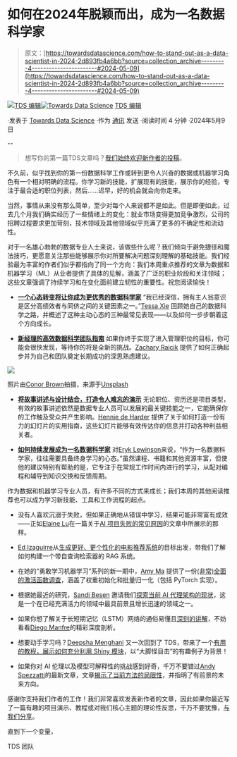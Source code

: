 # 如何在2024年脱颖而出，成为一名数据科学家

> 原文：[https://towardsdatascience.com/how-to-stand-out-as-a-data-scientist-in-2024-2d893fb4a6bb?source=collection_archive---------4-----------------------#2024-05-09](https://towardsdatascience.com/how-to-stand-out-as-a-data-scientist-in-2024-2d893fb4a6bb?source=collection_archive---------4-----------------------#2024-05-09)

[](https://towardsdatascience.medium.com/?source=post_page---byline--2d893fb4a6bb--------------------------------)[![TDS 编辑](../Images/4b2d1beaf4f6dcf024ffa6535de3b794.png)](https://towardsdatascience.medium.com/?source=post_page---byline--2d893fb4a6bb--------------------------------)[](https://towardsdatascience.com/?source=post_page---byline--2d893fb4a6bb--------------------------------)[![Towards Data Science](../Images/a6ff2676ffcc0c7aad8aaf1d79379785.png)](https://towardsdatascience.com/?source=post_page---byline--2d893fb4a6bb--------------------------------) [TDS 编辑](https://towardsdatascience.medium.com/?source=post_page---byline--2d893fb4a6bb--------------------------------)

·发表于 [Towards Data Science](https://towardsdatascience.com/?source=post_page---byline--2d893fb4a6bb--------------------------------) ·作为 [通讯](/newsletter?source=post_page---byline--2d893fb4a6bb--------------------------------) 发送 ·阅读时间 4 分钟 ·2024年5月9日

--

> 想写你的第一篇TDS文章吗？[我们始终欢迎新作者的投稿](http://bit.ly/write-for-tds)。

不久前，似乎找到你的第一份数据科学工作或转到更令人兴奋的数据或机器学习角色有一个相对明确的流程。你学习新的技能，扩展现有的技能，展示你的经验，专注于最合适的职位列表，然后……迟早，好的机会就会向你走来。

当然，事情从来没有那么简单，至少对每个人来说都不是如此。但是即便如此，过去几个月我们确实经历了一些情绪上的变化：就业市场变得更加竞争激烈，公司的招聘过程要求更加苛刻，技术领域及其他领域似乎充满了更多的不确定性和流动性。

对于一名雄心勃勃的数据专业人士来说，该做些什么呢？我们倾向于避免捷径和魔法技巧，更愿意关注那些能够展示你对所要解决问题深刻理解的基础技能。我们经验最为丰富的作者们似乎都指向了同一个方向：我们本周重点推荐的文章为数据和机器学习（ML）从业者提供了具体的见解，涵盖了广泛的职业阶段和关注领域；这些文章强调了持续学习和在变化面前建立韧性的重要性。祝您阅读愉快！

+   [**一个心态转变将让你成为更优秀的数据科学家**](/one-mindset-shift-that-will-make-you-a-better-data-scientist-a015f8000ad7) “我已经深信，拥有主人翁意识是区分高绩效者与同侪之间的关键因素之一。”[Tessa Xie](https://medium.com/u/dadb1d33c05a?source=post_page---user_mention--2d893fb4a6bb--------------------------------) 回顾她自己的数据科学之路，并概述了这种主动心态的三种最常见表现——以及如何一步步朝着这个方向成长。

+   [**新经理的高效数据科学团队指南**](/a-new-managers-guide-to-high-performing-data-science-teams-1bac9f010f66) 如果你终于实现了进入管理职位的目标，你可能会很快发现，等待你的将是全新的挑战。[Zachary Raicik](https://medium.com/u/28b350f36c59?source=post_page---user_mention--2d893fb4a6bb--------------------------------) 提供了如何正确起步并为自己和团队奠定长期成功的深思熟虑建议。

![](../Images/4a5e4ae5a36a9867ae0886271f2cabcd.png)

照片由[Conor Brown](https://unsplash.com/@commonboxturtle?utm_source=medium&utm_medium=referral)拍摄，来源于[Unsplash](https://unsplash.com/?utm_source=medium&utm_medium=referral)

+   [**将故事讲述与设计结合，打造令人难忘的演示**](/combining-storytelling-and-design-for-unforgettable-presentations-e9751e0d90d3) 无论职位、资历还是项目类型，有效的故事讲述依然是数据专业人员可以发展的最关键技能之一，它能确保你的工作触及受众并产生影响。[Hennie de Harder](https://medium.com/u/fb96be98b7b9?source=post_page---user_mention--2d893fb4a6bb--------------------------------) 提供了关于如何打造一份有力的幻灯片的实用指南，这些幻灯片能够有效传达你的信息并打动各种利益相关者。

+   [**如何持续发展成为一名数据科学家**](/how-to-keep-on-developing-as-a-data-scientist-3b33cdda853a) 对[Eryk Lewinson](https://medium.com/u/44bc27317e6b?source=post_page---user_mention--2d893fb4a6bb--------------------------------)来说，“作为一名数据科学家，往往需要具备终身学习的心态。”虽然课程、书籍和其他资源丰富，但使他的建议特别有帮助的是，它专注于在常规工作时间内进行的学习，从配对编程和辅导到知识交换和反馈周期。

作为数据和机器学习专业人员，有许多不同的方式来成长；我们本周的其他阅读推荐也可以成为学习新技能、工具和工作流程的起点。

+   没有人喜欢沉溺于失败，但如果正确地从错误中学习，结果可能非常富有成效——正如[Elaine Lu](https://medium.com/u/6bda956401f8?source=post_page---user_mention--2d893fb4a6bb--------------------------------)在一篇关于[AI 项目失败的常见原因](/why-do-ai-projects-fail-9b07f32ce321)的文章中所展示的那样。

+   [Ed Izaguirre](https://medium.com/u/33a47cfa4187?source=post_page---user_mention--2d893fb4a6bb--------------------------------)从[生成更好、更个性化的电影推荐系统](https://medium.com/u/33a47cfa4187?source=post_page---user_mention--2d893fb4a6bb--------------------------------)的目标出发，带我们了解如何构建一个带自查询检索器的 RAG 系统。

+   在她的“勇敢学习机器学习”系列的新一期中，[Amy Ma](https://medium.com/u/d6d8df787b?source=post_page---user_mention--2d893fb4a6bb--------------------------------) 提供了一份[(非常)全面的激活函数调查](/courage-to-learn-ml-tackling-vanishing-and-exploding-gradients-part-2-d0b8aed1ce7a)，涵盖了权重初始化和批量归一化（包括 PyTorch 实现）。

+   根据她最近的研究，[Sandi Besen](https://medium.com/u/23260bfdf2e?source=post_page---user_mention--2d893fb4a6bb--------------------------------) 邀请我们[探索当前 AI 代理架构的现状](/the-landscape-of-emerging-ai-agent-architectures-for-reasoning-planning-and-tool-calling-a-a95214b743c1)，这是一个在已经充满活力的领域中最具前景且增长迅速的领域之一。

+   如果你想了解关于长短期记忆（LSTM）网络的通俗易懂且[深刻的讲解](/to-know-is-also-to-remember-e786cc6242ae)，不妨看看[Diego Manfre](https://medium.com/u/6e3d8f9df1a5?source=post_page---user_mention--2d893fb4a6bb--------------------------------)的精彩深度剖析。

+   想要动手学习吗？[Deepsha Menghani](https://medium.com/u/b0c00845bcfa?source=post_page---user_mention--2d893fb4a6bb--------------------------------) 又一次回到了 TDS，带来了一个[有用的教程，展示如何充分利用 Shiny 模块](/demystifying-shiny-modules-by-transforming-a-bigfoot-sightings-app-modular-d949dda5ba9f)，以“大脚怪目击”的有趣例子为背景！

+   如果你对 AI 伦理以及模型可解释性的挑战感到好奇，千万不要错过[Andy Spezzatti](https://medium.com/u/965cb05d3471?source=post_page---user_mention--2d893fb4a6bb--------------------------------)的最新文章，文章[揭示了当前方法的局限性](/the-quest-for-clarity-are-interpretable-neural-networks-the-future-of-ethical-ai-aea40745b95a)，并指明了有前景的未来方向。

感谢你支持我们作者的工作！我们非常喜欢发表新作者的文章，因此如果你最近写了一篇有趣的项目演示、教程或对我们核心主题的理论性反思，千万不要犹豫，[与我们分享](http://bit.ly/write-for-tds)。

直到下一个变量，

TDS 团队
